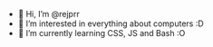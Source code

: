 - 👋 Hi, I’m @rejprr
- 👀 I’m interested in everything about computers :D
- 🌱 I’m currently learning CSS, JS and Bash :O
<!---
rejprr/rejprr is a ✨ special ✨ repository because its `README.md` (this file) appears on your GitHub profile.
You can click the Preview link to take a look at your changes.
--->

